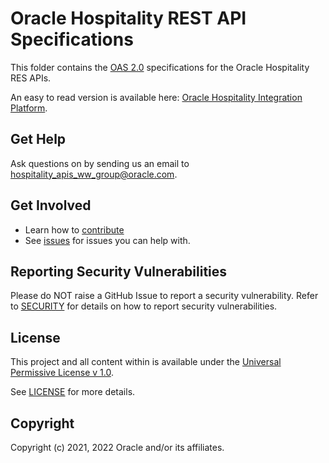 # Oracle Hospitality REST API Specifications

This folder contains the [OAS 2.0](https://swagger.io/specification/v2/) specifications for the Oracle Hospitality RES APIs.

An easy to read version is available here: [Oracle Hospitality Integration Platform](https://www.oracle.com/industries/hospitality/integration-platform/).

## Get Help

Ask questions on by sending us an email to <hospitality_apis_ww_group@oracle.com>.

## Get Involved

- Learn how to [contribute](../CONTRIBUTING.md)
- See [issues](https://github.com/oracle/hospitality-api-docs/issues) for issues you can help with.

## Reporting Security Vulnerabilities

Please do NOT raise a GitHub Issue to report a security vulnerability. Refer to [SECURITY](../SECURITY.md) for details on how to report security vulnerabilities.

## License

This project and all content within is available under the [Universal Permissive License v 1.0](https://oss.oracle.com/licenses/upl).

See [LICENSE](../LICENSE.txt) for more details.

## Copyright

Copyright (c) 2021, 2022 Oracle and/or its affiliates.
